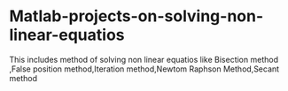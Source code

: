 # Matlab-projects-on-solving-non-linear-equatios
This includes method of solving non linear equatios like Bisection method ,False position method,Iteration method,Newtom Raphson Method,Secant method    
